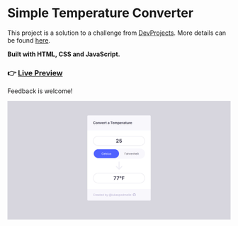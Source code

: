# Simple Temperature Converter
This project is a solution to a challenge from [DevProjects](https://www.codementor.io/projects). More details can be found [here](https://www.codementor.io/projects/web/temperature-converter-website-atx32dy7mf).

**Built with HTML, CSS and JavaScript.**

### :point_right: [**Live Preview**](https://temperature-swap.netlify.app/) 

Feedback is welcome!

![](./preview.png)
